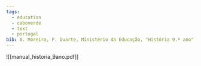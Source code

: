 ```yaml
---
tags:
  - education
  - caboverde
  - text
  - portugal
bib: A. Moreira, P. Duarte, Ministério da Educação, "História 9.º ano", Revised by Universidadede Cabo Verde, Porto Editora, 2023.
---
```

![[manual_historia_9ano.pdf]]